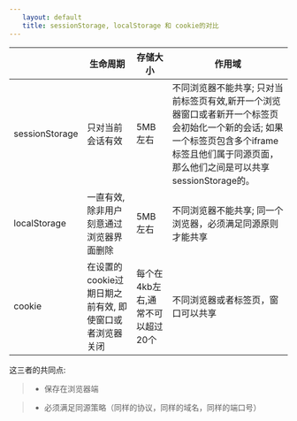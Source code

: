 ```yaml
---
　　layout: default
　　title: sessionStorage, localStorage 和 cookie的对比
---
```


|          | 生命周期           | 存储大小 | 作用域|
------------- | ------------- | ------------- | -------------
|  sessionStorage |只对当前会话有效 | 5MB左右 | 不同浏览器不能共享; 只对当前标签页有效,新开一个浏览器窗口或者新开一个标签页会初始化一个新的会话; 如果一个标签页包含多个iframe标签且他们属于同源页面，那么他们之间是可以共享sessionStorage的。|
|  localStorage | 一直有效,除非用户刻意通过浏览器界面删除| 5MB左右| 不同浏览器不能共享; 同一个浏览器，必须满足同源原则才能共享|
|  cookie | 在设置的cookie过期日期之前有效, 即使窗口或者浏览器关闭| 每个在4kb左右,通常不可以超过20个 | 不同浏览器或者标签页，窗口可以共享|
  
  这三者的共同点:
  
  > - 保存在浏览器端
 
  > - 必须满足同源策略（同样的协议，同样的域名，同样的端口号）


